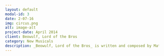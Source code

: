 ```yaml
---
layout: default
modal-id: 3
date: 2-07-16
img: circus.png
alt: image-alt
project-date: April 2014
client: Beowulf, Lord of the Bros
category: New Musicals
description: _Beowulf, Lord of the Bros_ is written and composed by Matt Deitchman and Jed Feder. University Theatre presents the world premiere of this modern, musical bro-mantic rock comedy for the ages. Ross Garth is a 20-something bro who throws bomb parties. His best bro/roommate is moving, his neighbor keeps ruining the parties and, despite her hints, he’s not ready to have his girlfriend move in yet. Enter Beowulf, Lord of the bros, savior of parties and the embodiment of charisma. Ross and Beo face their childish adulthoods and try to grow up. When Beo’s methods prove too extreme, friendships are tested, parties are busted and jokes abound. 
---
```


